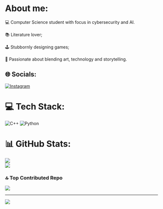 # About me:
💻 Computer Science student with focus in cybersecurity and AI.<br><br>📚 Literature lover;<br><br>🕹️ Stubbornly designing games;<br><br>🎨 Passionate about blending art, technology and storytelling.


## 🌐 Socials:
[![Instagram](https://img.shields.io/badge/Instagram-%23E4405F.svg?logo=Instagram&logoColor=white)](https://instagram.com/alanaffreitas) 

# 💻 Tech Stack:
![C++](https://img.shields.io/badge/c++-%2300599C.svg?style=plastic&logo=c%2B%2B&logoColor=white) ![Python](https://img.shields.io/badge/python-3670A0?style=plastic&logo=python&logoColor=ffdd54)
# 📊 GitHub Stats:
![](https://github-readme-stats.vercel.app/api?username=alanaffreitas&theme=midnight-purple&hide_border=false&include_all_commits=true&count_private=true)<br/>
![](https://github-readme-streak-stats.herokuapp.com/?user=alanaffreitas&theme=midnight-purple&hide_border=false)<br/>


### 🔝 Top Contributed Repo
![](https://github-contributor-stats.vercel.app/api?username=alanaffreitas&limit=5&theme=dracula&combine_all_yearly_contributions=true)

---
[![](https://visitcount.itsvg.in/api?id=alanaffreitas&icon=1&color=11)](https://visitcount.itsvg.in)

<!-- Proudly created with GPRM ( https://gprm.itsvg.in ) -->

